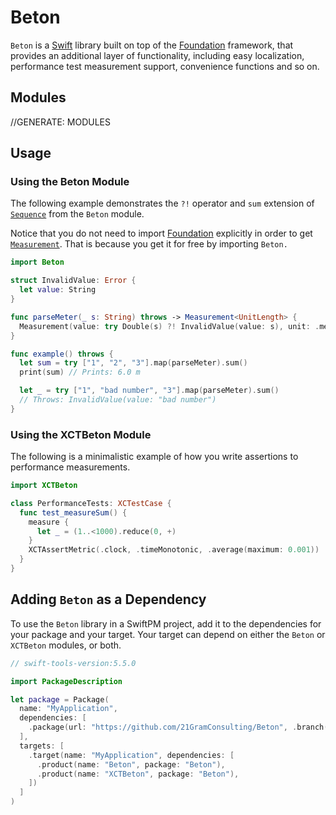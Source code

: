 # Beton

`Beton` is a [Swift](http://docs.swift.org) library built on top of
the [Foundation](https://developer.apple.com/documentation/foundation) framework, that provides an additional layer of
functionality, including easy localization, performance test measurement support, convenience functions and so on.

## Modules

//GENERATE: MODULES

## Usage

### Using the Beton Module

The following example demonstrates the ``?!`` operator and ``sum`` extension
of [`Sequence`](https://developer.apple.com/documentation/swift/sequence) from the `Beton` module.

Notice that you do not need to import [Foundation](https://developer.apple.com/documentation/foundation) explicitly in
order to get [`Measurement`](https://developer.apple.com/documentation/foundation/measurement). That is because you get
it for free by importing `Beton.`

```swift
import Beton

struct InvalidValue: Error {
  let value: String
}

func parseMeter(_ s: String) throws -> Measurement<UnitLength> {
  Measurement(value: try Double(s) ?! InvalidValue(value: s), unit: .meters)
}

func example() throws {
  let sum = try ["1", "2", "3"].map(parseMeter).sum()
  print(sum) // Prints: 6.0 m

  let _ = try ["1", "bad number", "3"].map(parseMeter).sum()
  // Throws: InvalidValue(value: "bad number")
}
```

### Using the XCTBeton Module

The following is a minimalistic example of how you write assertions to performance measurements. 

```swift
import XCTBeton

class PerformanceTests: XCTestCase {
  func test_measureSum() {
    measure {
      let _ = (1..<1000).reduce(0, +)
    }
    XCTAssertMetric(.clock, .timeMonotonic, .average(maximum: 0.001))
  }
}
```

## Adding `Beton` as a Dependency

To use the `Beton` library in a SwiftPM project, add it to the dependencies for your package and your target. Your
target can depend on either the `Beton` or `XCTBeton` modules, or both.

```swift
// swift-tools-version:5.5.0

import PackageDescription

let package = Package(
  name: "MyApplication",
  dependencies: [
    .package(url: "https://github.com/21GramConsulting/Beton", .branch("develop")),
  ],
  targets: [
    .target(name: "MyApplication", dependencies: [
      .product(name: "Beton", package: "Beton"),
      .product(name: "XCTBeton", package: "Beton"),
    ])
  ]
)
```
